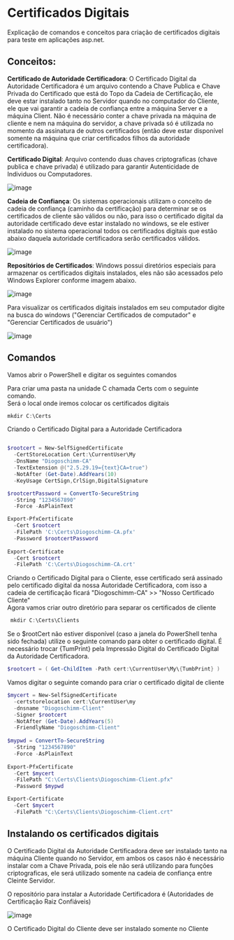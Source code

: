 # Certificados Digitais

Explicação de comandos e conceitos para criação de certificados digitais para teste em aplicações asp.net.

## Conceitos:

**Certificado de Autoridade Certificadora**:
O Certificado Digital da Autoridade Certificadora é um arquivo contendo a Chave Publica e Chave Privada do Certificado que está do Topo da Cadeia de Certificação, ele deve estar instalado tanto no Servidor quando no computador do Cliente, ele que vai garantir a cadeia de confiança entre a máquina Server e a máquina Client.
Não é necessário conter a chave privada na máquina de cliente e nem na máquina do servidor, a chave privada só é utilizada no momento da assinatura de outros certificados (então deve estar disponível somente na máquina que criar certificados filhos da autoridade certificadora).

**Certificado Digital**:
Arquivo contendo duas chaves criptograficas (chave publica e chave privada) é utilizado para garantir Autenticidade de Individuos ou Computadores.

![image](https://user-images.githubusercontent.com/30643035/85464343-84152200-b575-11ea-9470-8a282487f3d7.png)

**Cadeia de Confiança**:
Os sistemas operacionais utilizam o conceito de cadeia de confiança (caminho da certificação) para determinar se os certificados de cliente são válidos ou não, para isso o certificado digital da autoridade certificado deve estar instalado no windows, se ele estiver instalado no sistema operacional todos os certificados digitais que estão abaixo daquela autoridade certificadora serão certificados válidos.

![image](https://user-images.githubusercontent.com/30643035/85464708-f38b1180-b575-11ea-91a0-f31ca2f46b52.png)

**Repositórios de Certificados**:
Windows possui diretórios especiais para armazenar os certificados digitais instalados, eles não são acessados pelo Windows Explorer conforme imagem abaixo.

![image](https://user-images.githubusercontent.com/30643035/85464199-5af49180-b575-11ea-9b4e-6c8b797d319d.png)

Para visualizar os certificados digitais instalados em seu computador digite na busca do windows ("Gerenciar Certificados de computador" e "Gerenciar Certificados de usuário")

![image](https://user-images.githubusercontent.com/30643035/85465407-c2f7a780-b576-11ea-8872-a366f2978784.png)


## Comandos

Vamos abrir o PowerShell e digitar os seguintes comandos 

Para criar uma pasta na unidade C chamada Certs com o seguinte comando.  
Será o local onde iremos colocar os certificados digitais

```powershell
mkdir C:\Certs
```

Criando o Certificado Digital para a Autoridade Certificadora

```powershell

$rootcert = New-SelfSignedCertificate 
  -CertStoreLocation Cert:\CurrentUser\My 
  -DnsName "Diogoschimm-CA" 
  -TextExtension @("2.5.29.19={text}CA=true") 
  -NotAfter (Get-Date).AddYears(10) 
  -KeyUsage CertSign,CrlSign,DigitalSignature

$rootcertPassword = ConvertTo-SecureString 
  -String "1234567890" 
  -Force -AsPlainText

Export-PfxCertificate 
  -Cert $rootcert 
  -FilePath 'C:\Certs\Diogoschimm-CA.pfx' 
  -Password $rootcertPassword
  
Export-Certificate 
  -Cert $rootcert 
  -FilePath 'C:\Certs\Diogoschimm-CA.crt'

```

Criando o Certificado Digital para o Cliente, esse certificado será assinado pelo certificado digital da nossa Autoridade Certificadora, com isso a cadeia de certificação ficará "Diogoschimm-CA" >> "Nosso Certificado Cliente"  
Agora vamos criar outro diretório para separar os certificados de cliente  

```powershell
 mkdir C:\Certs\Clients
```

Se o $rootCert não estiver disponível (caso a janela do PowerShell tenha sido fechada) utilize o seguinte comando para obter o certificado digital.
É necessário trocar {TumPrint} pela Impressão Digital do Certificado Digital da Autoridade Certificadora.

```powershell
$rootcert = ( Get-ChildItem -Path cert:\CurrentUser\My\{TumbPrint} )
```

Vamos digitar o seguinte comando para criar o certificado digital de cliente

```powershell
$mycert = New-SelfSignedCertificate 
  -certstorelocation cert:\CurrentUser\my 
  -dnsname "Diogoschimm-Client" 
  -Signer $rootcert 
  -NotAfter (Get-Date).AddYears(5) 
  -FriendlyName "Diogoschimm-Client"
  
$mypwd = ConvertTo-SecureString 
  -String "1234567890" 
  -Force -AsPlainText
  
Export-PfxCertificate 
  -Cert $mycert 
  -FilePath "C:\Certs\Clients\Diogoschimm-Client.pfx" 
  -Password $mypwd

Export-Certificate 
  -Cert $mycert 
  -FilePath "C:\Certs\Clients\Diogoschimm-Client.crt"
```

## Instalando os certificados digitais 

O Certificado Digital da Autoridade Certificadora deve ser instalado tanto na máquina Cliente quando no Servidor, em ambos os casos não é necessário instalar com a Chave Privada, pois ele não será utilizando para funções criptograficas, ele será utilizado somente na cadeia de confiança entre Cleinte Servidor.

O repositório para instalar a Autoridade Certificadora é (Autoridades de Certificação Raiz Confiáveis)

![image](https://user-images.githubusercontent.com/30643035/85466106-8f694d00-b577-11ea-91cd-44f0ec300783.png)


O Certificado Digital do Cliente deve ser instalado somente no Cliente




